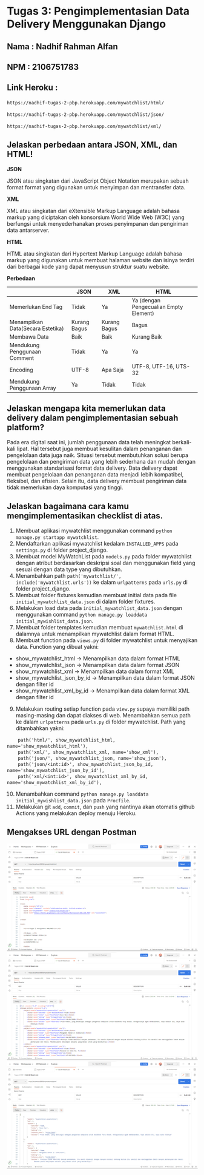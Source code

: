 # Tugas 3: Pengimplementasian Data Delivery Menggunakan Django

## Nama         : Nadhif Rahman Alfan

## NPM          : 2106751783

## Link Heroku  : 
`https://nadhif-tugas-2-pbp.herokuapp.com/mywatchlist/html/`

`https://nadhif-tugas-2-pbp.herokuapp.com/mywatchlist/json/`

`https://nadhif-tugas-2-pbp.herokuapp.com/mywatchlist/xml/`

## Jelaskan perbedaan antara JSON, XML, dan HTML!
**JSON**

JSON atau singkatan dari JavaScript Object Notation merupakan sebuah format format yang digunakan untuk menyimpan dan mentransfer data.

**XML**

XML atau singkatan dari eXtensible Markup Language adalah bahasa markup yang diciptakan oleh konsorsium World Wide Web (W3C) yang berfungsi untuk menyederhanakan proses penyimpanan dan pengiriman data antarserver.

**HTML**

HTML atau singkatan dari Hypertext Markup Language adalah bahasa markup yang digunakan untuk membuat halaman website dan isinya terdiri dari berbagai kode yang dapat menyusun struktur suatu website.

**Perbedaan**

| | JSON | XML | HTML |
|---|---|---|---|
|Memerlukan End Tag| Tidak | Ya | Ya (dengan Pengecualian Empty Element) |
|Menampilkan Data(Secara Estetika)| Kurang Bagus | Kurang Bagus | Bagus |
|Membawa Data| Baik | Baik | Kurang Baik |
|Mendukung Penggunaan Comment| Tidak | Ya | Ya |
|Encoding| UTF-8 | Apa Saja | UTF-8, UTF-16, UTS-32 |
|Mendukung Penggunaan Array | Ya | Tidak | Tidak |

## Jelaskan mengapa kita memerlukan data delivery dalam pengimplementasian sebuah platform?
Pada era digital saat ini, jumlah penggunaan data telah meningkat berkali-kali lipat. Hal tersebut juga membuat kesulitan dalam penanganan dan pengelolaan data juga naik. Situasi tersebut membutuhkan solusi berupa pengelolaan dan pengiriman data yang lebih sederhana dan mudah dengan menggunakan standarisasi format data delivery. Data delivery dapat membuat pengelolaan dan penanganan data menjadi lebih kompatibel, fleksibel, dan efisien. Selain itu, data delivery membuat pengiriman data tidak memerlukan daya komputasi yang tinggi.

## Jelaskan bagaimana cara kamu mengimplementasikan checklist di atas.
1. Membuat aplikasi mywatchlist menggunakan command `python manage.py startapp mywatchlist`.
2. Mendaftarkan aplikasi mywatchlist kedalam `INSTALLED_APPS` pada `settings.py` di folder project_django.
3. Membuat model MyWatchList pada `models.py` pada folder mywatchlist dengan atribut berdasarkan deskripsi soal dan menggunakan field yang sesuai dengan data type yang dibutuhkan.
4. Menambahkan path `path('mywatchlist/', include('mywatchlist.urls'))` ke dalam `urlpatterns` pada `urls.py` di folder project_django.
5. Membuat folder fixtures kemudian membuat initial data pada file `initial_mywatchlist_data.json` di dalam folder fixtures.
6. Melakukan load data pada `initial_mywatchlist_data.json` dengan menggunakan command `python manage.py loaddata initial_mywishlist_data.json`.
7. Membuat folder templates kemudian membuat `mywatchlist.html` di dalamnya untuk menampilkan mywatchlist dalam format HTML.
8. Membuat function pada `views.py` di folder mywatchlist untuk menyajikan data. Function yang dibuat yakni:
- show_mywatchlist_html &rarr; Menampilkan data dalam format HTML
- show_mywatchlist_json &rarr; Menampilkan data dalam format JSON
- show_mywatchlist_xml &rarr; Menampilkan data dalam format XML
- show_mywatchlist_json_by_id &rarr; Menampilkan data dalam format JSON dengan filter id
- show_mywatchlist_xml_by_id &rarr; Menampilkan data dalam format XML dengan filter id
9. Melakukan routing setiap function pada `view.py` supaya memiliki path masing-masing dan dapat diakses di web. Menambahkan semua path ke dalam `urlpatterns` pada `urls.py` di folder mywatchlist. Path yang ditambahkan yakni:
```
    path('html/', show_mywatchlist_html, name='show_mywatchlist_html'),
    path('xml/', show_mywatchlist_xml, name='show_xml'),
    path('json/', show_mywatchlist_json, name='show_json'),
    path('json/<int:id>', show_mywatchlist_json_by_id, name='show_mywatchlist_json_by_id'),
    path('xml/<int:id>', show_mywatchlist_xml_by_id, name='show_mywatchlist_xml_by_id'),
```
10. Menambahkan command `python manage.py loaddata initial_mywishlist_data.json` pada `Procfile`.
11. Melakukan git `add`, `commit`, dan `push` yang nantinya akan otomatis github Actions yang melakukan deploy menuju Heroku.

## Mengakses URL dengan Postman
![postman_html](https://raw.githubusercontent.com/nadhifralfan/tugas-2-pbp/main/mywatchlist/postman_html.png)
![postman_xml](https://raw.githubusercontent.com/nadhifralfan/tugas-2-pbp/main/mywatchlist/postman_xml.png)
![postman_json](https://raw.githubusercontent.com/nadhifralfan/tugas-2-pbp/main/mywatchlist/postman_json.png)
